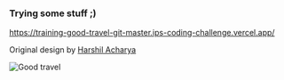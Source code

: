 ### Trying some stuff ;)

https://training-good-travel-git-master.ips-coding-challenge.vercel.app/

Original design by [Harshil Acharya](https://dribbble.com/harshil)

![Good travel](https://cdn.dribbble.com/users/247394/screenshots/13819254/media/b7814a9e08c10ad4f28f0322d3f65cc9.png)
